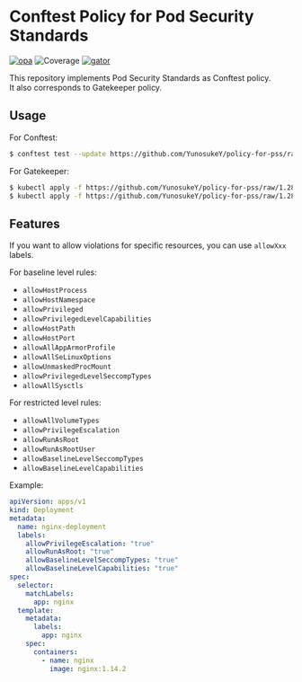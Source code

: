 # Conftest Policy for Pod Security Standards

[![opa](https://github.com/YunosukeY/policy-for-pss/actions/workflows/opa.yaml/badge.svg?branch=master&event=push)](https://github.com/YunosukeY/policy-for-pss/actions/workflows/opa.yaml)
![Coverage](https://img.shields.io/endpoint?url=https://gist.githubusercontent.com/YunosukeY/0c2e618c502912eff6e83e26b24e5c82/raw/opa-coverage-badge.json)
[![gator](https://github.com/YunosukeY/policy-for-pss/actions/workflows/gator.yaml/badge.svg?branch=master&event=push)](https://github.com/YunosukeY/policy-for-pss/actions/workflows/gator.yaml)

This repository implements Pod Security Standards as Conftest policy.<br>
It also corresponds to Gatekeeper policy.

## Usage

For Conftest:

```sh
$ conftest test --update https://github.com/YunosukeY/policy-for-pss/raw/1.28/bundle.tar.gz <file-to-test>
```

For Gatekeeper:

```sh
$ kubectl apply -f https://github.com/YunosukeY/policy-for-pss/raw/1.28/k8s/template_PodSecurityStandards.yaml
$ kubectl apply -f https://github.com/YunosukeY/policy-for-pss/raw/1.28/k8s/constraint_PodSecurityStandards.yaml
```

## Features

If you want to allow violations for specific resources, you can use `allowXxx` labels.

For baseline level rules:

- `allowHostProcess`
- `allowHostNamespace`
- `allowPrivileged`
- `allowPrivilegedLevelCapabilities`
- `allowHostPath`
- `allowHostPort`
- `allowAllAppArmorProfile`
- `allowAllSeLinuxOptions`
- `allowUnmaskedProcMount`
- `allowPrivilegedLevelSeccompTypes`
- `allowAllSysctls`

For restricted level rules:

- `allowAllVolumeTypes`
- `allowPrivilegeEscalation`
- `allowRunAsRoot`
- `allowRunAsRootUser`
- `allowBaselineLevelSeccompTypes`
- `allowBaselineLevelCapabilities`

Example:

```yaml
apiVersion: apps/v1
kind: Deployment
metadata:
  name: nginx-deployment
  labels:
    allowPrivilegeEscalation: "true"
    allowRunAsRoot: "true"
    allowBaselineLevelSeccompTypes: "true"
    allowBaselineLevelCapabilities: "true"
spec:
  selector:
    matchLabels:
      app: nginx
  template:
    metadata:
      labels:
        app: nginx
    spec:
      containers:
        - name: nginx
          image: nginx:1.14.2
```
